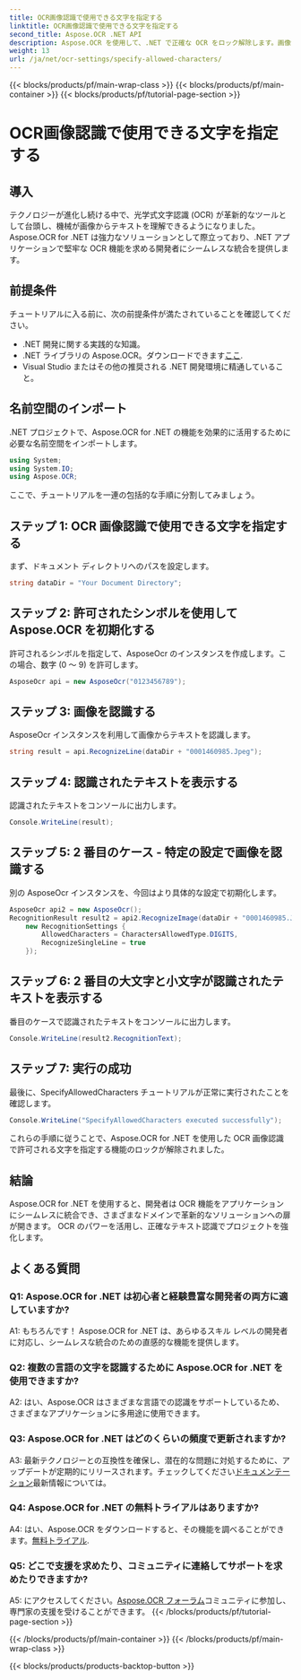 ```yaml
---
title: OCR画像認識で使用できる文字を指定する
linktitle: OCR画像認識で使用できる文字を指定する
second_title: Aspose.OCR .NET API
description: Aspose.OCR を使用して、.NET で正確な OCR をロック解除します。画像からテキストを簡単に認識します。今すぐダウンロードして、革新的な開発エクスペリエンスを体験してください。
weight: 13
url: /ja/net/ocr-settings/specify-allowed-characters/
---
```


{{< blocks/products/pf/main-wrap-class >}}
{{< blocks/products/pf/main-container >}}
{{< blocks/products/pf/tutorial-page-section >}}

# OCR画像認識で使用できる文字を指定する

## 導入

テクノロジーが進化し続ける中で、光学式文字認識 (OCR) が革新的なツールとして台頭し、機械が画像からテキストを理解できるようになりました。 Aspose.OCR for .NET は強力なソリューションとして際立っており、.NET アプリケーションで堅牢な OCR 機能を求める開発者にシームレスな統合を提供します。

## 前提条件

チュートリアルに入る前に、次の前提条件が満たされていることを確認してください。

- .NET 開発に関する実践的な知識。
-  .NET ライブラリの Aspose.OCR。ダウンロードできます[ここ](https://releases.aspose.com/ocr/net/).
- Visual Studio またはその他の推奨される .NET 開発環境に精通していること。

## 名前空間のインポート

.NET プロジェクトで、Aspose.OCR for .NET の機能を効果的に活用するために必要な名前空間をインポートします。

```csharp
using System;
using System.IO;
using Aspose.OCR;
```

ここで、チュートリアルを一連の包括的な手順に分割してみましょう。

## ステップ 1: OCR 画像認識で使用できる文字を指定する

まず、ドキュメント ディレクトリへのパスを設定します。

```csharp
string dataDir = "Your Document Directory";
```

## ステップ 2: 許可されたシンボルを使用して Aspose.OCR を初期化する

許可されるシンボルを指定して、AsposeOcr のインスタンスを作成します。この場合、数字 (0 ～ 9) を許可します。

```csharp
AsposeOcr api = new AsposeOcr("0123456789");
```

## ステップ 3: 画像を認識する

AsposeOcr インスタンスを利用して画像からテキストを認識します。

```csharp
string result = api.RecognizeLine(dataDir + "0001460985.Jpeg");
```

## ステップ 4: 認識されたテキストを表示する

認識されたテキストをコンソールに出力します。

```csharp
Console.WriteLine(result);
```

## ステップ 5: 2 番目のケース - 特定の設定で画像を認識する

別の AsposeOcr インスタンスを、今回はより具体的な設定で初期化します。

```csharp
AsposeOcr api2 = new AsposeOcr();
RecognitionResult result2 = api2.RecognizeImage(dataDir + "0001460985.Jpeg", 
    new RecognitionSettings { 
        AllowedCharacters = CharactersAllowedType.DIGITS,
        RecognizeSingleLine = true
    });
```

## ステップ 6: 2 番目の大文字と小文字が認識されたテキストを表示する

番目のケースで認識されたテキストをコンソールに出力します。

```csharp
Console.WriteLine(result2.RecognitionText);
```

## ステップ 7: 実行の成功

最後に、SpecifyAllowedCharacters チュートリアルが正常に実行されたことを確認します。

```csharp
Console.WriteLine("SpecifyAllowedCharacters executed successfully");
```

これらの手順に従うことで、Aspose.OCR for .NET を使用した OCR 画像認識で許可される文字を指定する機能のロックが解除されました。

## 結論

Aspose.OCR for .NET を使用すると、開発者は OCR 機能をアプリケーションにシームレスに統合でき、さまざまなドメインで革新的なソリューションへの扉が開きます。 OCR のパワーを活用し、正確なテキスト認識でプロジェクトを強化します。

## よくある質問

### Q1: Aspose.OCR for .NET は初心者と経験豊富な開発者の両方に適していますか?

A1: もちろんです！ Aspose.OCR for .NET は、あらゆるスキル レベルの開発者に対応し、シームレスな統合のための直感的な機能を提供します。

### Q2: 複数の言語の文字を認識するために Aspose.OCR for .NET を使用できますか?

A2: はい、Aspose.OCR はさまざまな言語での認識をサポートしているため、さまざまなアプリケーションに多用途に使用できます。

### Q3: Aspose.OCR for .NET はどのくらいの頻度で更新されますか?

 A3: 最新テクノロジーとの互換性を確保し、潜在的な問題に対処するために、アップデートが定期的にリリースされます。チェックしてください[ドキュメンテーション](https://reference.aspose.com/ocr/net/)最新情報については。

### Q4: Aspose.OCR for .NET の無料トライアルはありますか?

A4: はい、Aspose.OCR をダウンロードすると、その機能を調べることができます。[無料トライアル](https://releases.aspose.com/).

### Q5: どこで支援を求めたり、コミュニティに連絡してサポートを求めたりできますか?

 A5: にアクセスしてください。[Aspose.OCR フォーラム](https://forum.aspose.com/c/ocr/16)コミュニティに参加し、専門家の支援を受けることができます。
{{< /blocks/products/pf/tutorial-page-section >}}

{{< /blocks/products/pf/main-container >}}
{{< /blocks/products/pf/main-wrap-class >}}

{{< blocks/products/products-backtop-button >}}
